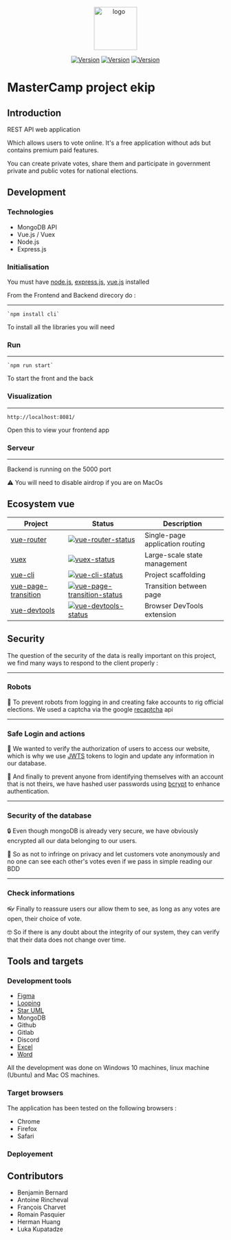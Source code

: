 <p align="center"><img width="100" src="https://www.wevote.eu/wp-content/uploads/2019/07/logo-wevote-a-colores.png" alt="logo"></p>

<p align="center">
  <a href="https://www.npmjs.com/package/npm/v/8.11.0"><img src="https://img.shields.io/npm/v/vue.svg?sanitize=true" alt="Version"></a>
  <a href="https://www.npmjs.com/package/node/v/16.15.1"><img src="https://img.shields.io/node/v/v" alt="Version"></a>
  <a href=""><img src="https://camo.githubusercontent.com/8733716e2fd7444a0f383a9e5f43779a016bae35ddde4e1cc32a4f90bd9bb775/68747470733a2f2f696d672e736869656c64732e696f2f62616467652f76657273696f6e2d312e322e332d626c7565
" alt="Version"></a>
</p>

# MasterCamp project ekip

## Introduction
REST API web application

Which allows users to vote online. It's a free application without ads but contains premium paid features. 

You can create private votes, share them and participate in government private and public votes for national elections.

## Development

### Technologies

- MongoDB API
- Vue.js / Vuex
- Node.js
- Express.js

### Initialisation

You must have [node.js](https://webinstall.dev/node), [express.js](https://expressjs.com/en/starter/installing.html), [vue.js](https://vuejs.org/guide/quick-start.html) installed

From the Frontend and Backend direcory do :

---
    `npm install cli`

To install all the libraries you will need

### Run

---
    `npm run start`

To start the front and the back

### Visualization

---
    http://localhost:8081/

Open this to view your frontend app 

### Serveur

---
Backend is running on the 5000 port

⚠️ You will need to disable airdrop if you are on MacOs

## Ecosystem vue

| Project               | Status                                                       | Description                                             |
| --------------------- | ------------------------------------------------------------ | ------------------------------------------------------- |
| [vue-router]          | [![vue-router-status]][vue-router-package]                   | Single-page application routing                         |
| [vuex]                | [![vuex-status]][vuex-package]                               | Large-scale state management                            |
| [vue-cli]             | [![vue-cli-status]][vue-cli-package]                         | Project scaffolding                                     |
| [vue-page-transition] | [![vue-page-transition-status]][vue-page-transition-package] | Transition between page                                 |
| [vue-devtools]        | [![vue-devtools-status]][vue-devtools-package]               | Browser DevTools extension                              |

[vue-router]: https://github.com/vuejs/vue-router
[vuex]: https://github.com/vuejs/vuex
[vue-cli]: https://github.com/vuejs/vue-cli
[vue-page-transition]: https://github.com/vuejs/vue-page-transition
[vue-devtools]: https://github.com/vuejs/vue-devtools

[vue-router-status]: https://img.shields.io/npm/v/vue-router.svg
[vuex-status]: https://img.shields.io/npm/v/vuex.svg
[vue-cli-status]: https://img.shields.io/npm/v/@vue/cli.svg
[vue-page-transition-status]: https://img.shields.io/npm/v/vue-page-transition.svg
[vue-devtools-status]: https://img.shields.io/chrome-web-store/v/nhdogjmejiglipccpnnnanhbledajbpd.svg

[vue-router-package]: https://npmjs.com/package/vue-router
[vuex-package]: https://npmjs.com/package/vuex
[vue-cli-package]: https://npmjs.com/package/@vue/cli
[vue-page-transition-package]: https://www.npmjs.com/package/vue-page-transition
[vue-devtools-package]: https://chrome.google.com/webstore/detail/vuejs-devtools/nhdogjmejiglipccpnnnanhbledajbpd

## Security

The question of the security of the data is really important on this project, we find many ways to respond to the client properly :

---
### Robots

🤖 To prevent robots from logging in and creating fake accounts to rig official elections. We used a captcha via the google [recaptcha](https://www.google.com/recaptcha/about/) api

---
### Safe Login and actions

🔑 We wanted to verify the authorization of users to access our website, which is why we use [JWTS](https://jwt.io/introduction) tokens to login and update any information in our database.

🔐 And finally to prevent anyone from identifying themselves with an account that is not theirs, we have hashed user passwords using [bcrypt](https://www.npmjs.com/package/bcrypt) to enhance authentication.

---
### Security of the database

🔒 Even though mongoDB is already very secure, we have obviously encrypted all our data belonging to our users.

🥷 So as not to infringe on privacy and let customers vote anonymously and no one can see each other's votes even if we pass in simple reading our BDD

---
### Check informations

👓 Finally to reassure users our allow them to see, as long as any votes are open, their choice of vote. 

🤓 So if there is any doubt about the integrity of our system, they can verify that their data does not change over time.

## Tools and targets

### Development tools
- [Figma](https://www.figma.com/file/m4iI9m4WpGAMhajSSfLHea/Romain's-team-library?node-id=0%3A1)
- [Looping](https://github.com/GithRomain/MasterCamp/blob/main/Reponse-appel-offre/MCDProjet.loo)
- [Star UML](https://github.com/GithRomain/MasterCamp/blob/main/Reponse-appel-offre/UML_Diagrams.mdj)
- MongoDB
- Github
- Gitlab
- Discord
- [Excel](https://github.com/GithRomain/MasterCamp/blob/main/Reponse-appel-offre/Macro-planning.xlsx)
- [Word](https://github.com/GithRomain/MasterCamp/blob/main/Reponse-appel-offre/Cahier%20de%20charges.docx)

All the development was done on Windows 10 machines, linux machine (Ubuntu) and Mac OS machines.

### Target browsers

The application has been tested on the following browsers :
- Chrome
- Firefox
- Safari

### Deployement

## Contributors

- Benjamin Bernard
- Antoine Rincheval
- François Charvet
- Romain Pasquier
- Herman Huang
- Luka Kupatadze
